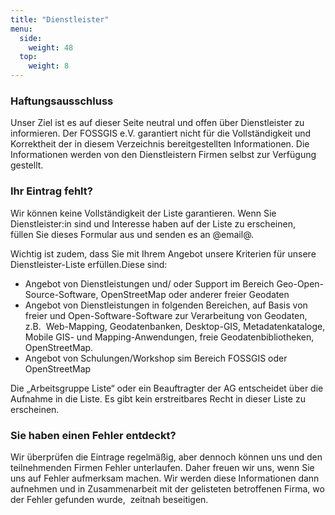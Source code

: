 ```yaml
---
title: "Dienstleister"
menu:
  side:
    weight: 48
  top:
    weight: 8
---
```


### Haftungsausschluss 

Unser Ziel ist es auf dieser Seite neutral und offen über Dienstleister zu informieren. Der FOSSGIS e.V. garantiert nicht für die Vollständigkeit und Korrektheit der in diesem Verzeichnis bereitgestellten Informationen. Die Informationen werden von den Dienstleistern Firmen selbst zur Verfügung gestellt.

### Ihr Eintrag fehlt? 

Wir können keine Vollständigkeit der Liste garantieren. Wenn Sie Dienstleister:in sind und Interesse haben auf der Liste zu erscheinen, füllen Sie dieses Formular aus und senden es an @email@.

Wichtig ist zudem, dass Sie mit Ihrem Angebot unsere Kriterien für unsere Dienstleister-Liste erfüllen.Diese sind:

* Angebot von Dienstleistungen und/ oder Support im Bereich Geo-Open-Source-Software, OpenStreetMap oder anderer freier Geodaten
* Angebot von Dienstleistungen in folgenden Bereichen, auf Basis von freier und Open-Software-Software zur Verarbeitung von Geodaten, z.B.  Web-Mapping, Geodatenbanken, Desktop-GIS, Metadatenkataloge, Mobile GIS- und Mapping-Anwendungen, freie Geodatenbibliotheken, OpenStreetMap. 
* Angebot von Schulungen/Workshop sim Bereich FOSSGIS oder OpenStreetMap 

Die „Arbeitsgruppe Liste“ oder ein Beauftragter der AG entscheidet über die Aufnahme in die Liste. Es gibt kein erstreitbares Recht in dieser Liste zu erscheinen.

### Sie haben einen Fehler entdeckt? 

Wir überprüfen die Eintrage regelmäßig, aber dennoch können uns und den teilnehmenden Firmen Fehler unterlaufen. Daher freuen wir uns, wenn Sie uns auf Fehler aufmerksam machen. Wir werden diese Informationen dann aufnehmen und in Zusammenarbeit mit der gelisteten betroffenen Firma, wo der Fehler gefunden wurde,  zeitnah beseitigen.


